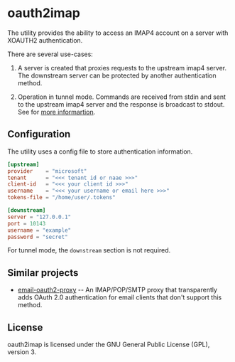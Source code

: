 # oauth2imap

The utility provides the ability to access an IMAP4 account on a server with
XOAUTH2 authentication.

There are several use-cases:

1. A server is created that proxies requests to the upstream imap4 server. The
   downstream server can be protected by another authentication method.

2. Operation in tunnel mode. Commands are received from stdin and sent to the
   upstream imap4 server and the response is broadcast to stdout. See for
   [more informartion](http://www.mutt.org/doc/manual/#tunnel).

## Configuration

The utility uses a config file to store authentication information.

```toml
[upstream]
provider    = "microsoft"
tenant      = "<<< tenant id or naae >>>"
client-id   = "<<< your client id >>>"
username    = "<<< your username or email here >>>"
tokens-file = "/home/user/.tokens"

[downstream]
server = "127.0.0.1"
port = 10143
username = "example"
password = "secret"
```

For tunnel mode, the `downstream` section is not required.

## Similar projects

* [email-oauth2-proxy](https://github.com/simonrob/email-oauth2-proxy) -- An
  IMAP/POP/SMTP proxy that transparently adds OAuth 2.0 authentication for email
  clients that don't support this method.

## License

oauth2imap is licensed under the GNU General Public License (GPL), version 3.

